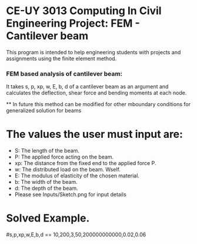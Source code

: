 # CE-UY 3013 Computing In Civil Engineering Project: FEM - Cantilever beam


This program is intended to help engineering students with projects and assignments using the finite element method.

### FEM based analysis of cantilever beam:
It takes s, p, xp, w, E, b, d of a cantilever beam as an argument and calculates the deflection, shear force and bending moments at each node.

** In future this method can be modified for other mboundary conditions for generalized solution for beams

#  The values the user must input are: 
* S: The length of the beam.
* P: The applied force acting on the beam.
* xp: The distance from the fixed end to the applied force P.
* w: The distributed load on the beam. Wself.
* E: The modulus of elasticity of the chosen material.
* b: The width of the beam.
* d: The depth of the beam.
* Please see Inputs/Sketch.png for input details

# Solved Example. 
#s,p,xp,w,E,b,d == 10,200,3,50,200000000000,0.02,0.06
